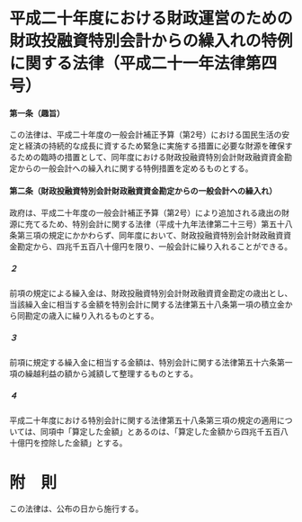 # 平成二十年度における財政運営のための財政投融資特別会計からの繰入れの特例に関する法律（平成二十一年法律第四号）
#### 第一条（趣旨）
この法律は、平成二十年度の一般会計補正予算（第2号）における国民生活の安定と経済の持続的な成長に資するため緊急に実施する措置に必要な財源を確保するための臨時の措置として、同年度における財政投融資特別会計財政融資資金勘定からの一般会計への繰入れに関する特例措置を定めるものとする。
#### 第二条（財政投融資特別会計財政融資資金勘定からの一般会計への繰入れ）
政府は、平成二十年度の一般会計補正予算（第2号）により追加される歳出の財源に充てるため、特別会計に関する法律（平成十九年法律第二十三号）第五十八条第三項の規定にかかわらず、同年度において、財政投融資特別会計財政融資資金勘定から、四兆千五百八十億円を限り、一般会計に繰り入れることができる。
##### ２
前項の規定による繰入金は、財政投融資特別会計財政融資資金勘定の歳出とし、当該繰入金に相当する金額を特別会計に関する法律第五十八条第一項の積立金から同勘定の歳入に繰り入れるものとする。
##### ３
前項に規定する繰入金に相当する金額は、特別会計に関する法律第五十六条第一項の繰越利益の額から減額して整理するものとする。
##### ４
平成二十年度における特別会計に関する法律第五十八条第三項の規定の適用については、同項中「算定した金額」とあるのは、「算定した金額から四兆千五百八十億円を控除した金額」とする。
# 附　則
この法律は、公布の日から施行する。
